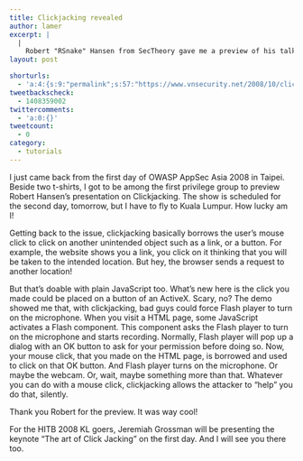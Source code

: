 ```yaml
---
title: Clickjacking revealed
author: lamer
excerpt: |
  |
    Robert "RSnake" Hansen from SecTheory gave me a preview of his talk at OWASP AppSec Asia 2008.
layout: post

shorturls:
  - 'a:4:{s:9:"permalink";s:57:"https://www.vnsecurity.net/2008/10/clickjacking-revealed/";s:7:"tinyurl";s:26:"http://tinyurl.com/y9saqmb";s:4:"isgd";s:18:"http://is.gd/aOtdd";s:5:"bitly";s:20:"http://bit.ly/7egOIp";}'
tweetbackscheck:
  - 1408359002
twittercomments:
  - 'a:0:{}'
tweetcount:
  - 0
category:
  - tutorials
---
```

I just came back from the first day of OWASP AppSec Asia 2008 in Taipei. Beside two t-shirts, I got to be among the first privilege group to preview Robert Hansen&#8217;s presentation on Clickjacking. The show is scheduled for the second day, tomorrow, but I have to fly to Kuala Lumpur. How lucky am I!

Getting back to the issue, clickjacking basically borrows the user&#8217;s mouse click to click on another unintended object such as a link, or a button. For example, the website shows you a link, you click on it thinking that you will be taken to the intended location. But hey, the browser sends a request to another location!

But that&#8217;s doable with plain JavaScript too. What&#8217;s new here is the click you made could be placed on a button of an ActiveX. Scary, no? The demo showed me that, with clickjacking, bad guys could force Flash player to turn on the microphone. When you visit a HTML page, some JavaScript activates a Flash component. This component asks the Flash player to turn on the microphone and starts recording. Normally, Flash player will pop up a dialog with an OK button to ask for your permission before doing so. Now, your mouse click, that you made on the HTML page, is borrowed and used to click on that OK button. And Flash player turns on the microphone. Or maybe the webcam. Or, wait, maybe something more than that. Whatever you can do with a mouse click, clickjacking allows the attacker to &#8220;help&#8221; you do that, silently.

Thank you Robert for the preview. It was way cool!

For the HITB 2008 KL goers, Jeremiah Grossman will be presenting the keynote &#8220;The art of Click Jacking&#8221; on the first day. And I will see you there too.